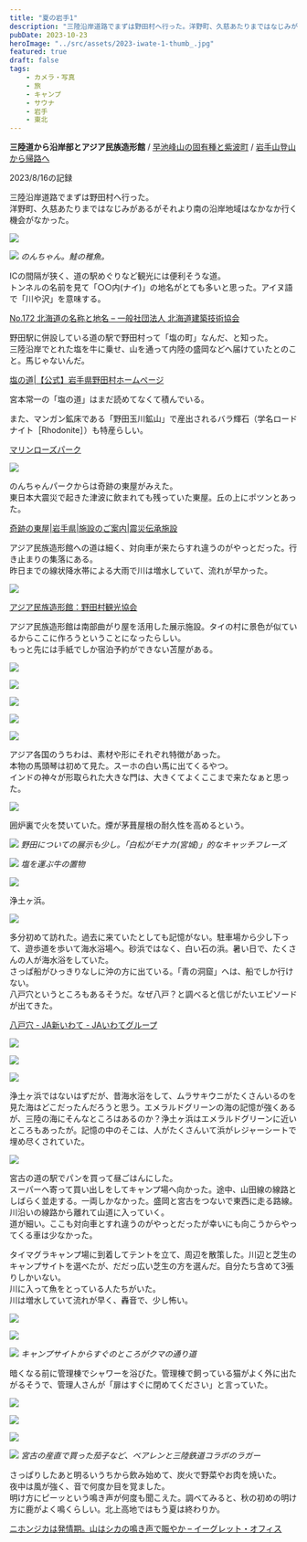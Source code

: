 ```yaml
---
title: "夏の岩手1"
description: "三陸沿岸道路でまずは野田村へ行った。洋野町、久慈あたりまではなじみがあるがそれより南の沿岸地域はなかなか行く機会がなかった。"
pubDate: 2023-10-23
heroImage: "../src/assets/2023-iwate-1-thumb_.jpg"
featured: true
draft: false
tags:
    - カメラ・写真
    - 旅
    - キャンプ
    - サウナ
    - 岩手
    - 東北
---
```


**三陸道から沿岸部とアジア民族造形館** / [早池峰山の固有種と紫波町](https://riemats.com/2023-iwate-2/) / [岩手山登山から帰路へ](https://riemats.com/2023-iwate-3/)

2023/8/16の記録

三陸沿岸道路でまずは野田村へ行った。  
洋野町、久慈あたりまではなじみがあるがそれより南の沿岸地域はなかなか行く機会がなかった。

![](images/2023-iwate-1-1-1500x2000.jpeg)

![](images/2023-iwate-1-2-1500x2000.jpeg)
*のんちゃん。鮭の稚魚。*

ICの間隔が狭く、道の駅めぐりなど観光には便利そうな道。  
トンネルの名前を見て「○○内(ナイ)」の地名がとても多いと思った。アイヌ語で「川や沢」を意味する。

[No.172 北海道の名称と地名 – 一般社団法人 北海道建築技術協会](https://hobea.or.jp/gallery/j-walk/no-172-%E5%8C%97%E6%B5%B7%E9%81%93%E3%81%AE%E5%90%8D%E7%A7%B0%E3%81%A8%E5%9C%B0%E5%90%8D/)

野田駅に併設している道の駅で野田村って「塩の町」なんだ、と知った。  
三陸沿岸でとれた塩を牛に乗せ、山を通って内陸の盛岡などへ届けていたとのこと。馬じゃないんだ。

[塩の道|【公式】岩手県野田村ホームページ](https://www.vill.noda.iwate.jp/soshiki/miraizukurisuishinka/ijuteijuhan/kanko/3/1460.html)

宮本常一の「塩の道」はまだ読めてなくて積んでいる。

また、マンガン鉱床である「野田玉川鉱山」で産出されるバラ輝石（学名ロードナイト［Rhodonite］）も特産らしい。

[マリンローズパーク](https://www.jplan-iwate.com/museum/)

![](images/2023-iwate-1-3-1500x2000.jpeg)

のんちゃんパークからは奇跡の東屋がみえた。  
東日本大震災で起きた津波に飲まれても残っていた東屋。丘の上にポツンとあった。

[奇跡の東屋|岩手県|施設のご案内|震災伝承施設](https://www.thr.mlit.go.jp/shinsaidensho/facility/iwate-2-026.html)

アジア民族造形館への道は細く、対向車が来たらすれ違うのがやっとだった。行き止まりの集落にある。  
昨日までの線状降水帯による大雨で川は増水していて、流れが早かった。

![](images/2023-iwate-1-4-1500x2000.jpeg)

[アジア民族造形館：野田村観光協会](https://www.noda-kanko.com/kankou/spot/asia-library.html)

アジア民族造形館は南部曲がり屋を活用した展示施設。タイの村に景色が似ているからここに作ろうということになったらしい。  
もっと先には手紙でしか宿泊予約ができない苫屋がある。

![](images/2023-iwate-1-13.jpeg)

![](images/2023-iwate-1-8-2000x1500.jpeg)

![](images/2023-iwate-1-5-1500x2000.jpeg)

![](images/2023-iwate-1-6-1500x2000.jpeg)

![](images/2023-iwate-1-7-1500x2000.jpg)

アジア各国のうちわは、素材や形にそれぞれ特徴があった。  
本物の馬頭琴は初めて見た。スーホの白い馬に出てくるやつ。  
インドの神々が形取られた大きな門は、大きくてよくここまで来たなぁと思った。

![](images/2023-iwate-1-11-2000x1499.jpg)

囲炉裏で火を焚いていた。煙が茅葺屋根の耐久性を高めるという。

![](images/2023-iwate-1-9-1500x2000.jpeg)
*野田についての展示も少し。「白松がモナカ(宮城)」的なキャッチフレーズ*

![](images/2023-iwate-1-10-1500x2000.jpeg)
*塩を運ぶ牛の置物*

![](images/2023-iwate-1-12-1500x2000.jpeg)

浄土ヶ浜。

![](images/2023-iwate-1-14-1333x2000.jpg)

多分初めて訪れた。過去に来ていたとしても記憶がない。駐車場から少し下って、遊歩道を歩いて海水浴場へ。砂浜ではなく、白い石の浜。暑い日で、たくさんの人が海水浴をしていた。  
さっぱ船がひっきりなしに沖の方に出ている。「青の洞窟」へは、船でしか行けない。  
八戸穴というところもあるそうだ。なぜ八戸？と調べると信じがたいエピソードが出てきた。

[八戸穴 - JA新いわて - JAいわてグループ](https://www.jaiwate.or.jp/shin-iwate/nouchiku/sightseeing/hachinohe_ana/)

![](images/2023-iwate-1-15-2000x1333.jpg)

![](images/2023-iwate-1-16-2000x1333.jpg)

![](images/2023-iwate-1-17-2000x1334.jpg)

浄土ヶ浜ではないはずだが、昔海水浴をして、ムラサキウニがたくさんいるのを見た海はどこだったんだろうと思う。エメラルドグリーンの海の記憶が強くあるが、三陸の海にそんなところはあるのか？浄土ヶ浜はエメラルドグリーンに近いところもあったが。記憶の中のそこは、人がたくさんいて浜がレジャーシートで埋め尽くされていた。

![](images/2023-iwate-1-18-2000x2000.jpg)

宮古の道の駅でパンを買って昼ごはんにした。  
スーパーへ寄って買い出しをしてキャンプ場へ向かった。途中、山田線の線路としばらく並走する。一両しかなかった。盛岡と宮古をつないで東西に走る路線。川沿いの線路から離れて山道に入っていく。  
道が細い。ここも対向車とすれ違うのがやっとだったが幸いにも向こうからやってくる車は少なかった。

タイマグラキャンプ場に到着してテントを立て、周辺を散策した。川辺と芝生のキャンプサイトを選べたが、だだっ広い芝生の方を選んだ。自分たち含めて3張りしかいない。  
川に入って魚をとっている人たちがいた。  
川は増水していて流れが早く、轟音で、少し怖い。

![](images/2023-iwate-1-20-1334x2000.jpg)

![](images/2023-iwate-1-21-1332x2000.jpg)

![](images/2023-iwate-1-19-1500x2000.jpeg)
*キャンプサイトからすぐのところがクマの通り道*

暗くなる前に管理棟でシャワーを浴びた。管理棟で飼っている猫がよく外に出たがるそうで、管理人さんが「扉はすぐに閉めてください」と言っていた。

![](images/2023-iwate-1-22-1333x2000.jpg)

![](images/2023-iwate-1-23-1500x2000.jpeg)

![](images/2023-iwate-1-24-1500x2000.jpeg)

![](images/2023-iwate-1-25-1500x2000.jpeg)
*宮古の産直で買った茄子など、ベアレンと三陸鉄道コラボのラガー*

さっぱりしたあと明るいうちから飲み始めて、炭火で野菜やお肉を焼いた。  
夜中は風が強く、音で何度か目を覚ました。  
明け方にピーッという鳴き声が何度も聞こえた。調べてみると、秋の初めの明け方に鹿がよく鳴くらしい。北上高地ではもう夏は終わりか。

[ニホンジカは発情期。山はシカの鳴き声で賑やか – イーグレット・オフィス](https://eaglet-office.co.jp/ibuki-letter/1130)
